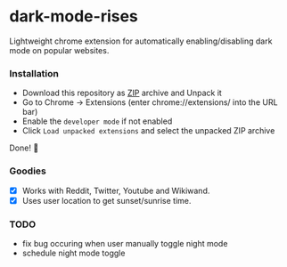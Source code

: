 # dark-mode-rises

Lightweight chrome extension for automatically enabling/disabling dark mode on popular websites.

### Installation

- Download this repository as [ZIP](https://github.com/akramsaouri/dark-mode-rises/archive/master.zip) archive and Unpack it
- Go to Chrome -> Extensions (enter chrome://extensions/ into the URL bar)
- Enable the `developer mode` if not enabled
- Click `Load unpacked extensions` and select the unpacked ZIP archive

Done! 🎊

### Goodies
- [x] Works with Reddit, Twitter, Youtube and Wikiwand.
- [x] Uses user location to get sunset/sunrise time.

### TODO
- fix bug occuring when user manually toggle night mode
- schedule night mode toggle
